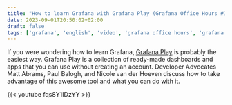 ```yaml
---
title: "How to learn Grafana with Grafana Play (Grafana Office Hours #10)"
date: 2023-09-01T20:50:02+02:00
draft: false
tags: ['grafana', 'english', 'video', 'grafana office hours', 'grafana play']
---
```

If you were wondering how to learn Grafana, [Grafana Play](https://play.grafana.com) is probably the easiest way. Grafana Play is a collection of ready-made dashboards and apps that you can use without creating an account. Developer Advocates Matt Abrams, Paul Balogh, and Nicole van der Hoeven discuss how to take advantage of this awesome tool and what you can do with it.

{{< youtube fqs8Y1IDzYY >}}